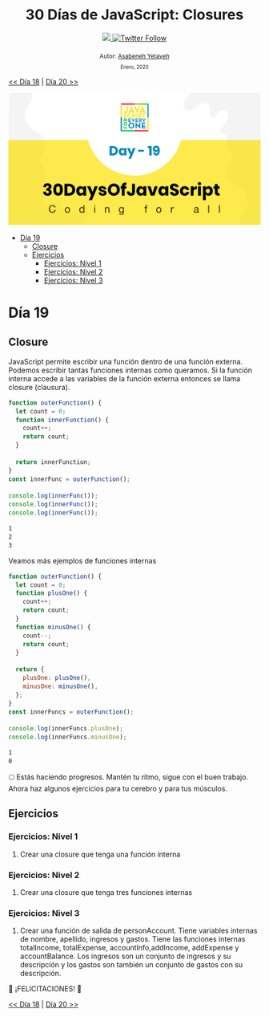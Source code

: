 <div align="center">
  <h1> 30 Días de JavaScript: Closures</h1>
  <a class="header-badge" target="_blank" href="https://www.linkedin.com/in/asabeneh/">
  <img src="https://img.shields.io/badge/style--5eba00.svg?label=LinkedIn&logo=linkedin&style=social">
  </a>
  <a class="header-badge" target="_blank" href="https://twitter.com/Asabeneh">
  <img alt="Twitter Follow" src="https://img.shields.io/twitter/follow/asabeneh?style=social">
  </a>

<sub>Autor:
<a href="https://www.linkedin.com/in/asabeneh/" target="_blank">Asabeneh Yetayeh</a><br>
<small> Enero, 2020</small>
</sub>

</div>

[<< Día 18](../dia_18_Promesas/dia_18_Promesas.md) | [Día 20 >>](../dia_20_Escribiendo_Codigos_Limpios/dia_20_escribiendo_codigos_limpios.md)

![Thirty Days Of JavaScript](../images/banners/day_1_19.png)

- [Día 19](#día-19)
  - [Closure](#closure)
  - [Ejercicios](#exercises)
    - [Ejercicios: Nivel 1](#exercises-level-1)
    - [Ejercicios: Nivel 2](#exercises-level-2)
    - [Ejercicios: Nivel 3](#exercises-level-3)

# Día 19

## Closure

JavaScript permite escribir una función dentro de una función externa. Podemos escribir tantas funciones internas como queramos. Si la función interna accede a las variables de la función externa entonces se llama closure (clausura).

```js
function outerFunction() {
  let count = 0;
  function innerFunction() {
    count++;
    return count;
  }

  return innerFunction;
}
const innerFunc = outerFunction();

console.log(innerFunc());
console.log(innerFunc());
console.log(innerFunc());
```

```sh
1
2
3
```

Veamos más ejemplos de funciones internas

```js
function outerFunction() {
  let count = 0;
  function plusOne() {
    count++;
    return count;
  }
  function minusOne() {
    count--;
    return count;
  }

  return {
    plusOne: plusOne(),
    minusOne: minusOne(),
  };
}
const innerFuncs = outerFunction();

console.log(innerFuncs.plusOne);
console.log(innerFuncs.minusOne);
```

```sh
1
0
```

🌕 Estás haciendo progresos. Mantén tu ritmo, sigue con el buen trabajo. Ahora haz algunos ejercicios para tu cerebro y para tus músculos.

## Ejercicios

### Ejercicios: Nivel 1

1. Crear una closure que tenga una función interna

### Ejercicios: Nivel 2

1. Crear una closure que tenga tres funciones internas

### Ejercicios: Nivel 3

1. Crear una función de salida de personAccount. Tiene variables internas de nombre, apellido, ingresos y gastos. Tiene las funciones internas totalIncome, totalExpense, accountInfo,addIncome, addExpense y accountBalance. Los ingresos son un conjunto de ingresos y su descripción y los gastos son también un conjunto de gastos con su descripción.

🎉 ¡FELICITACIONES! 🎉

[<< Día 18](../dia_18_Promesas/dia_18_Promesas.md) | [Día 20 >>](../dia_20_Escribiendo_Codigos_Limpios/dia_20_escribiendo_codigos_limpios.md)
